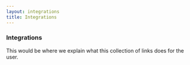 ```yaml
---
layout: integrations
title: Integrations
---
```


### Integrations

This would be where we explain what this collection of links does for the user.
